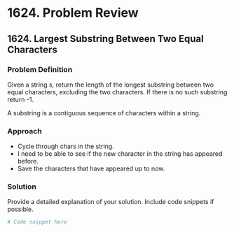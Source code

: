 # 1624. Problem Review

## 1624. Largest Substring Between Two Equal Characters

### Problem Definition
Given a string s, return the length of the longest substring between two equal characters, excluding the two characters. If there is no such substring return -1.

A substring is a contiguous sequence of characters within a string.

### Approach
- Cycle through chars in the string.
- I need to be able to see if the new character in the string has appeared before.
- Save the characters that have appeared up to now.


### Solution
Provide a detailed explanation of your solution. Include code snippets if possible.

```python
# Code snippet here
